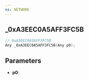 ```yaml
---
ns: NETWORK
---
```

## _0xA3EEC0A5AFF3FC5B

```c
// 0xA3EEC0A5AFF3FC5B
Any _0xA3EEC0A5AFF3FC5B(Any p0);
```

## Parameters
* **p0**:
